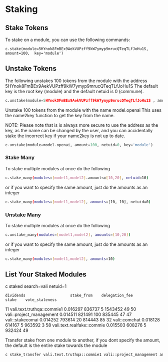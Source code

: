 # Staking 
## Stake Tokens

To stake on a module, you can use the following commands:

```
c.stake(module=5HYnok8FmBEx9AekVUPzff9kW7ymyp9mrucQTeqTLfJoHu1S, amount=100,  key='module')
```

## Unstake Tokens

The following unstakes 100 tokens from the module with the address 5HYnok8FmBEx9AekVUPzff9kW7ymyp9mrucQTeqTLfJoHu1S
The default key is the root key (module) and the default netuid is 0 (commune).

```python
c.unstake(module=5HYnok8FmBEx9AekVUPzff9kW7ymyp9mrucQTeqTLfJoHu1S , amount=10, netuid=0,  key='module')
```

Unstake 100 tokens from the module with the name model.openai
This uses the name2key function to get the key from the name. 

NOTE:
Please note that is is always more secure to use the address as the key, as the name can be changed by the user, and you can accidentally stake the incorrect key if your name2key is not up to date. 

```python
c.unstake(module=model.openai, amount=100, netuid=0, key='module')
```

### Stake Many

To stake multiple modules at once do the following

```bash 
c.stake_many(modules=[model1,model2].amounts=[10,20], netuid=10)
```

or if you want to specify the same amount, just do the amounts as an integer

```bash 
c.stake_many(modules=[model1,model2], amounts=[10, 10], netuid=0)
```


### Unstake Many

To stake multiple modules at once do the following

```bash 
c.unstake_many(modules=[model1,model2], amounts=[10,20])
```

or if you want to specify the same amount, just do the amounts as an integer

```bash 
c.stake_many(modules=[model1,model2], amounts=10)
```


## List Your Staked Modules 


c staked search=vali netuid=1

    dividends                    stake_from    delegation_fee          stake    vote_staleness
11  vali.text.truthqa::commie1   0.016297      836737               5  1543452              49
50    vali::project_management   0.014511      821491             100   835445              47
47            vali::stakecomai   0.014252      793614              20   814443              85
32               vali::comchat   0.018128      614167               5   963592               3
58  vali.text.realfake::commie   0.015503      608276               5   932424              49


Transfer stake from one module to another, if you dont specify the amount, the default is the entire stake towards the module

```bash
c stake_transfer vali.text.truthqa::commie1 vali::project_management amount=0.01 # default netuid=0
```

